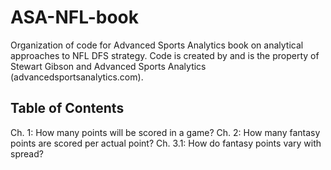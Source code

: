 # ASA-NFL-book

Organization of code for Advanced Sports Analytics book on analytical approaches to NFL DFS strategy.  Code is created by and is the property of Stewart Gibson and Advanced Sports Analytics (advancedsportsanalytics.com).

## Table of Contents

Ch. 1: How many points will be scored in a game?
Ch. 2: How many fantasy points are scored per actual point?
Ch. 3.1: How do fantasy points vary with spread?
